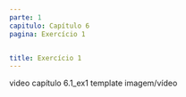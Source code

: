 ```yaml
---
parte: 1
capitulo: Capítulo 6
pagina: Exercício 1


title: Exercício 1
---
```


video capítulo 6.1_ex1
template imagem/vídeo
